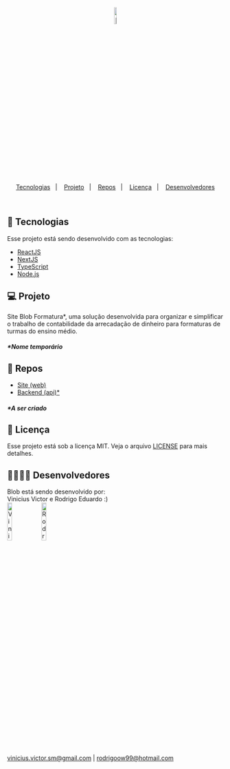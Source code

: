 <h1 align="center">
    <img alt="Blob" title="Blob" src="https://www.thedataschool.com.au/wp-content/uploads/2019/06/blob-161097_960_720-872x675.png" width="10%" />
</h1>

<p align="center">
  <a href="#-tecnologias">Tecnologias</a>&nbsp;&nbsp;&nbsp;|&nbsp;&nbsp;&nbsp;
  <a href="#-projeto">Projeto</a>&nbsp;&nbsp;&nbsp;|&nbsp;&nbsp;&nbsp;
  <a href="#-repos">Repos</a>&nbsp;&nbsp;&nbsp;|&nbsp;&nbsp;&nbsp;
  <a href="#memo-licença">Licença</a>&nbsp;&nbsp;&nbsp;|&nbsp;&nbsp;&nbsp;
  <a href="#-desenvolvedores">Desenvolvedores</a>
</p>

<br>

## 🚀 Tecnologias

Esse projeto está sendo desenvolvido com as tecnologias:

- [ReactJS](https://reactjs.org)
- [NextJS](https://nextjs.org)
- [TypeScript](https://www.typescriptlang.org/)
- [Node.js](https://nodejs.org/en/)

## 💻 Projeto

Site Blob Formatura*, uma solução desenvolvida para organizar e simplificar o trabalho de contabilidade da arrecadação de dinheiro para formaturas de turmas do ensino médio.

<h5>*Nome temporário</h5>

## 📁 Repos

- [Site (web)](https://github.com/rodrigoeduardo/blob)
- [Backend (api)*](https://github.com/vinicius5g/)

<h5>*A ser criado</h5>

## :memo: Licença

Esse projeto está sob a licença MIT. Veja o arquivo [LICENSE](LICENSE) para mais detalhes.

## 👨‍💻👨‍💻 Desenvolvedores

Blob está sendo desenvolvido por: </br>
Vinicius Victor e Rodrigo Eduardo :) </br>
[<img alt="Vinicius" title="Vinicius" src="https://github.com/vinicius5g.png" width="15%" />](https://github.com/vinicius5g/) [<img alt="Rodrigo" title="Rodrigo" src="https://github.com/rodrigoeduardo.png" width="15%" />](https://github.com/rodrigoeduardo/) </br>
vinicius.victor.sm@gmail.com | rodrigoow99@hotmail.com
